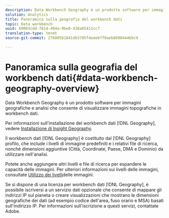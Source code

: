 ```yaml
---
description: Data Workbench Geography è un prodotto software per immagini geografiche e analisi che consente di visualizzare immagini topografiche in workbench dati.
solution: Analytics
title: Panoramica sulla geografia del workbench dati
topic: Data workbench
uuid: 69003cdd-f814-494a-9be8-438a65411cc7
translation-type: tm+mt
source-git-commit: 27600561841db3705f4eee6ff0aeb8890444bbc9

---
```



# Panoramica sulla geografia del workbench dati{#data-workbench-geography-overview}

Data Workbench Geography è un prodotto software per immagini geografiche e analisi che consente di visualizzare immagini topografiche in workbench dati.

Per informazioni sull&#39;installazione del workbench dati [!DNL Geography], vedere [Installazione di Insight Geography](../../home/c-geo-oview/c-inst-geo/c-inst-geo.md).

Il workbench dati [!DNL Geography] è costituito dal [!DNL Geography] profilo, che include i livelli di immagine predefiniti e i relativi file di ricerca, nonché dimensioni aggiuntive (Città, Coordinate, Paese, DMA e Dominio) da utilizzare nell&#39;analisi.

Potete anche aggiungere altri livelli e file di ricerca per espandere le capacità delle immagini. Per ulteriori informazioni sui livelli delle immagini, consultate [Utilizzo dei livelli](https://docs.adobe.com/content/help/en/data-workbench/using/client/imagery-layers/c-ustd-img-layers.html)delle immagini.

Se si dispone di una licenza per workbench dati [!DNL Geography], è possibile iscriversi a un servizio dati opzionale che consente di mappare gli indirizzi IP sul pianeta o creare visualizzazioni che mostrano le dimensioni geografiche dei dati (ad esempio codice dell&#39;area, fuso orario e MSA) basati sull&#39;indirizzo IP. Per informazioni sull&#39;iscrizione a questi servizi, contattate Adobe.
